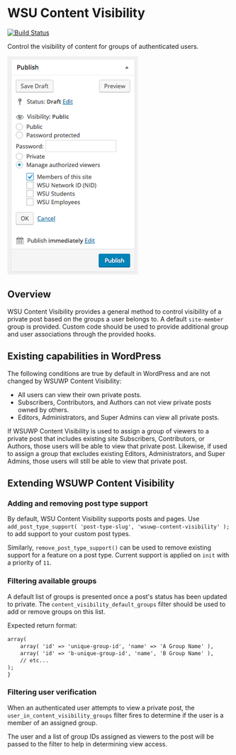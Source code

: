 # WSU Content Visibility

[![Build Status](https://travis-ci.org/washingtonstateuniversity/WSUWP-Content-Visibility.svg?branch=master)](https://travis-ci.org/washingtonstateuniversity/WSUWP-Content-Visibility)

Control the visibility of content for groups of authenticated users.

![](assets/screenshot-001.png)

## Overview

WSU Content Visibility provides a general method to control visibility of a private post based on the groups a user belongs to. A default `site-member` group is provided. Custom code should be used to provide additional group and user associations through the provided hooks.

## Existing capabilities in WordPress

The following conditions are true by default in WordPress and are not changed by WSUWP Content Visibility:

* All users can view their own private posts.
* Subscribers, Contributors, and Authors can not view private posts owned by others.
* Editors, Administrators, and Super Admins can view all private posts.

If WSUWP Content Visibility is used to assign a group of viewers to a private post that includes existing site Subscribers, Contributors, or Authors, those users will be able to view that private post. Likewise, if used to assign a group that excludes existing Editors, Administrators, and Super Admins, those users will still be able to view that private post.

## Extending WSUWP Content Visibility

### Adding and removing post type support

By default, WSU Content Visibility supports posts and pages. Use `add_post_type_support( 'post-type-slug', 'wsuwp-content-visibility' );` to add support to your custom post types.

Similarly, `remove_post_type_support()` can be used to remove existing support for a feature on a post type. Current support is applied on `init` with a priority of `11`.

### Filtering available groups

A default list of groups is presented once a post's status has been updated to private. The `content_visibility_default_groups` filter should be used to add or remove groups on this list.

Expected return format:

```
array(
    array( 'id' => 'unique-group-id', 'name' => 'A Group Name' ),
    array( 'id' => 'b-unique-group-id', 'name', 'B Group Name' ),
    // etc...
);
}
```

### Filtering user verification

When an authenticated user attempts to view a private post, the `user_in_content_visibility_groups` filter fires to determine if the user is a member of an assigned group.

The user and a list of group IDs assigned as viewers to the post will be passed to the filter to help in determining view access.
